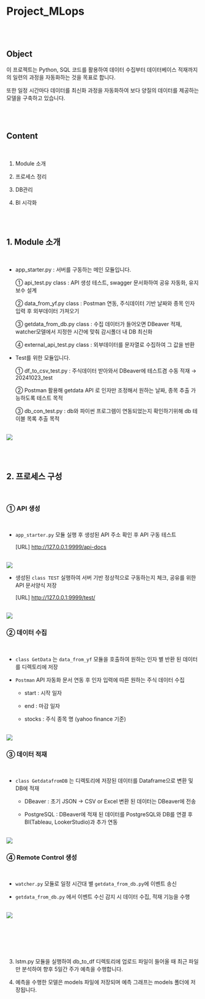 # Project_MLops


<br/><br/>

## Object

이 프로젝트는 Python, SQL 코드를 활용하여 데이터 수집부터 데이터베이스 적재까지의 일련의 과정을 자동화하는 것을 목표로 합니다.

또한 일정 시간마다 데이터를 최신화 과정을 자동화하여 보다 양질의 데이터를 제공하는 모델을 구축하고 있습니다.

<br/><br/>

## Content

<br/>

1. Module 소개

2. 프로세스 정리

3. DB관리

4. BI 시각화

<br/><br/>

## 1. Module 소개

<br/>

- app_starter.py : 서버를 구동하는 메인 모듈입니다.

  ① api_test.py class : API 생성 테스트, swagger 문서화하여 공유 자동화, 유지보수 설계 

  ② data_from_yf.py class : Postman 연동, 주식데이터 기반 날짜와 종목 인자 입력 후 외부데이터 가져오기

  ③ getdata_from_db.py class : 수집 데이터가 들어오면 DBeaver 적재, watcher모델에서 지정한 시간에 맞춰 감시폴더 내 DB 최신화

  ④ external_api_test.py class : 외부데이터를 문자열로 수집하여 그 값을 반환

- Test를 위한 모듈입니다.

  ① df_to_csv_test.py : 주식데이터 받아와서 DBeaver에 테스트겸 수동 적재 → 20241023_test

  ② Postman 활용해 getdata API 로 인자만 조정해서 원하는 날짜, 종목 추출 가능하도록 테스트 목적

  ③ db_con_test.py : db와 파이썬 프로그렘이 연동되었는지 확인하기위해 db 테이블 목록 추출 목적

<br/>

<img src="image/MLops_0.png">

<br/><br/>

## 2. 프로세스 구성

<br/>

### ① API 생성

<br/>

- `app_starter.py` 모듈 실행 후 생성된 API 주소 확인 후 API 구동 테스트 

  [URL] http://127.0.0.1:9999/api-docs 

<br/>

<img src="image/API_homepage.png">

<br/>

- 생성된 `class TEST` 실행하여 서버 기반 정상적으로 구동하는지 체크, 공유를 위한 API 문서양식 저장

  [URL] http://127.0.0.1:9999/test/

<br/>

<img src="image/API_test_result.png">

<br/>

### ② 데이터 수집

<br/>

- `class GetData` 는 `data_from_yf` 모듈을 호출하여 원하는 인자 별 반환 된 데이터를 디렉토리에 저장

- `Postman` API 자동화 문서 연동 후 인자 입력에 따른 원하는 주식 데이터 수집

  - start : 시작 일자

  - end : 마감 일자

  - stocks : 주식 종목 명 (yahoo finance 기준)

<br/>

<img src="image/Postman_stocks_auto.png">

<br/>

### ③ 데이터 적재

<br/>

- `class GetdatafromDB` 는 디렉토리에 저장된 데이터를 Dataframe으로 변환 및 DB에 적재

  - DBeaver : 초기 JSON → CSV or Excel 변환 된 데이터는 DBeaver에 전송

  - PostgreSQL : DBeaver에 적재 된 데이터를 PostgreSQL와 DB를 연결 후 BI(Tableau, LookerStudio)과 추가 연동

<br/>

<img src="image/DBeaver_db_con_test.png">

<br/> 

### ④ Remote Control 생성

<br/> 

- `watcher.py` 모듈로 일정 시간대 별 `getdata_from_db.py`에 이벤트 송신

- `getdata_from_db.py` 에서 이벤트 수신 감지 시 데이터 수집, 적재 기능을 수행

<br/>

<img src="image/watcher_getfromdb_data_insert.png">

<br/><br/>

### 

<br/>

3. lstm.py 모듈을 실행하여 db_to_df 디렉토리에 업로드 파일이 들어올 때 최근 파일만 분석하여 향후 5일간 주가 예측을 수행합니다.

4. 예측을 수행한 모델은 models 파일에 저장되며 예측 그래프는 models 폴더에 저장됩니다.




























